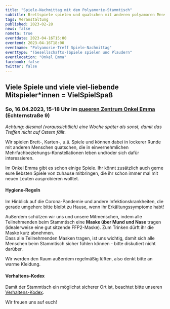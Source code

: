 ```yaml
---
title: "Spiele-Nachmittag mit dem Polyamorie-Stammtisch"
subtitle: Brettspiele spielen und quatschen mit anderen polyamoren Menschen
tags: Veranstaltung
published: 2023-02-28
news: false
nometa: true
eventdate: 2023-04-16T15:00
eventend: 2023-04-16T18:00
eventname: "Polyamorie-Treff Spiele-Nachmittag"
eventtype: "(Gesellschafts-)Spiele spielen und Plaudern"
eventlocation: "Onkel Emma"
facebook: false
twitter: false
---
```


## Viele Spiele und viele viel-liebende Mitspieler*innen = VielSpielSpaß

### So, 16.04.2023, 15-18 Uhr im [queeren Zentrum Onkel Emma](https://onkel-emma.org/) (Echternstraße 9)

_Achtung: diesmal (voraussichtlich) eine Woche später als sonst, damit das Treffen nicht auf Ostern fällt._

Wir spielen Brett-, Karten-, u.ä. Spiele und können dabei in lockerer Runde mit anderen Menschen quatschen, die in einvernehmlichen Mehrfachbeziehungs-Konstellationen leben und/oder sich dafür interessieren.

Im Onkel Emma gibt es schon einige Spiele. Ihr könnt zusätzlich auch gerne eure liebsten Spiele von zuhause mitbringen, die ihr schon immer mal mit neuen Leuten ausprobieren wolltet.

#### Hygiene-Regeln

Im Hinblick auf die Corona-Pandemie und andere Infektionskrankheiten, die gerade umgehen: bitte bleibt zu Hause, wenn ihr Erkältungssymptome habt! 

Außerdem schützen wir uns und unsere Mitmenschen, indem alle Teilnehmenden beim Stammtisch eine **Maske über Mund und Nase** tragen (idealerweise eine gut sitzende FFP2-Maske). Zum Trinken dürft ihr die Maske kurz abnehmen.  
Dass alle Teilnehmenden Masken tragen, ist uns wichtig, damit sich alle Menschen beim Stammtisch sicher fühlen können - bitte diskutiert nicht darüber.

Wir werden den Raum außerdem regelmäßig lüften, also denkt bitte an warme Kleidung.

#### Verhaltens-Kodex

Damit der Stammtisch ein möglichst sicherer Ort ist, beachtet bitte unseren [Verhaltens-Kodex](/kodex/).

Wir freuen uns auf euch!